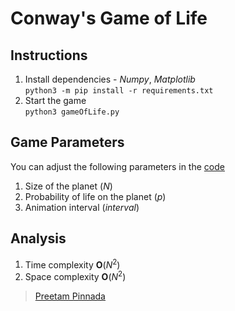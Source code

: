 # Conway's Game of Life

## Instructions
1. Install dependencies - *Numpy*, *Matplotlib*   
`python3 -m pip install -r requirements.txt`
2. Start the game   
 `python3 gameOfLife.py`

## Game Parameters
You can adjust the following parameters in the [code](gameOfLife.py) 
1. Size of the planet (*N*) 
2. Probability of life on the planet (*p*)
3. Animation interval (*interval*)

## Analysis
1. Time complexity **O**(*N*<sup>2</sup>)
2. Space complexity **O**(*N*<sup>2</sup>)

>[Preetam Pinnada](https://preetam25.github.io)
